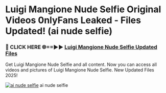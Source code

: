 # Luigi Mangione Nude Selfie Original Videos 0nlyFans Leaked - Files Updated! (ai nude selfie)

<h3>🔴 CLICK HERE 🌐==►► <a href="https://tinyurl.com/2p9ay9w9" rel="nofollow">Luigi Mangione Nude Selfie Updated Files</a></h3>

Get Luigi Mangione Nude Selfie and all content. Now you can access all videos and pictures of Luigi Mangione Nude Selfie. New Updated Files 2025!

[![ai nude selfie](https://i.imgur.com/KQgVmj3.gif)](https://tinyurl.com/2p9ay9w9)
ai nude selfie